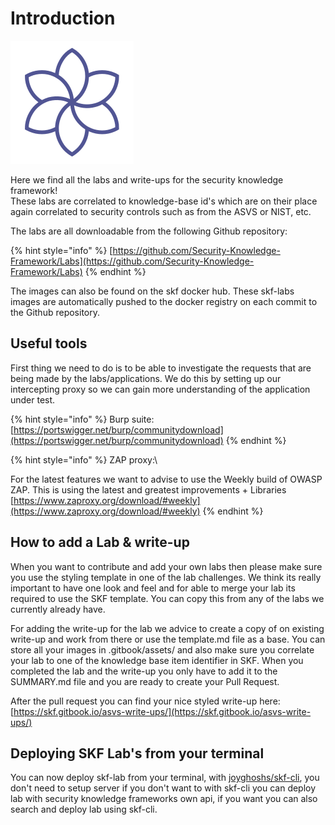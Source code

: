 # Introduction

![Security Knowledge Framework](./python/CSRF-weak/static/img/logo.svg)

Here we find all the labs and write-ups for the security knowledge framework!\
These labs are correlated to knowledge-base id's which are on their place\
again correlated to security controls such as from the ASVS or NIST, etc.

The labs are all downloadable from the following Github repository:

{% hint style="info" %}
[https://github.com/Security-Knowledge-Framework/Labs](https://github.com/Security-Knowledge-Framework/Labs)
{% endhint %}

The images can also be found on the skf docker hub. These skf-labs images are automatically pushed to the docker registry on each commit to the Github repository.

## Useful tools

First thing we need to do is to be able to investigate the requests that are being made by the labs/applications. We do this by setting up our intercepting proxy so we can gain more understanding of the application under test.

{% hint style="info" %}
Burp suite:\
[https://portswigger.net/burp/communitydownload](https://portswigger.net/burp/communitydownload)
{% endhint %}

{% hint style="info" %}
ZAP proxy:\

For the latest features we want to advise to use the Weekly build of OWASP ZAP. This is using the latest and greatest improvements + Libraries [https://www.zaproxy.org/download/#weekly](https://www.zaproxy.org/download/#weekly)
{% endhint %}

## How to add a Lab & write-up

When you want to contribute and add your own labs then please make sure you use the styling template in one of the lab challenges. We think its really important to have one look and feel and for able to merge your lab its required to use the SKF template. You can copy this from any of the labs we currently already have.

For adding the write-up for the lab we advice to create a copy of on existing write-up and work from there or use the template.md file as a base. You can store all your images in .gitbook/assets/ and also make sure you correlate your lab to one of the knowledge base item identifier in SKF. When you completed the lab and the write-up you only have to add it to the SUMMARY.md file and you are ready to create your Pull Request.

After the pull request you can find your nice styled write-up here: [https://skf.gitbook.io/asvs-write-ups/](https://skf.gitbook.io/asvs-write-ups/)

## Deploying SKF Lab's from your terminal

You can now deploy skf-lab from your terminal, with [joyghoshs/skf-cli](https://github.com/joyghoshs/skf-cli), you don't need to setup server if you don't want to with skf-cli you can deploy lab with security knowledge frameworks own api, if you want you can also search and deploy lab using skf-cli.

